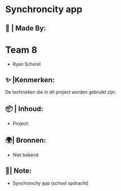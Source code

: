 # Synchroncity app
## 🧩 | Made By:
# Team 8
* Ryan Schorel 
## ✨ |Kenmerken:
De technieken die in dit project worden gebruikt zijn: 
## 📦 | Inhoud:
* Project:
## 🌍| Bronnen:
* Niet bekend
## 📝| Note:
* Synchroncity app (school opdracht)

